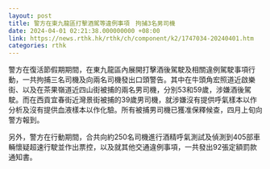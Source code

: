 ```yaml
---
layout: post
title: 警方在東九龍區打擊酒駕等違例事項　拘捕3名男司機
date: 2024-04-01 02:21:38.000000000 +08:00
link: https://news.rthk.hk/rthk/ch/component/k2/1747034-20240401.htm
categories: rthk
---
```


警方在復活節假期期間，在東九龍區內展開打擊酒後駕駛及相關違例駕駛事項行動，一共拘捕三名司機及向兩名司機發出口頭警告。其中在牛頭角宏照道近啟樂街、以及在茶果嶺道近四山街被捕的兩名男司機，分別53和59歲，涉嫌酒後駕駛。而在西貢宜春街近灣景街被捕的39歲男司機，就涉嫌沒有提供呼氣樣本以作分析及沒有提供血液樣本以作化驗。所有被捕男司機已獲准保釋候查，四月上旬向警方報到。

另外，警方在行動期間，合共向約250名司機進行酒精呼氣測試及偵測到405部車輛懷疑超速行駛並作出票控，以及就其他交通違例事項，一共發出92張定額罰款通知書。
